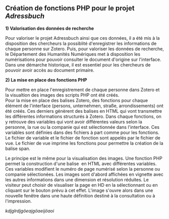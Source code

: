 **Création de fonctions PHP pour le projet _Adressbuch_**
-----------------------------------------------------------------
**1) Valorisation des données de recherche**

Pour valoriser le projet Adressbuch ainsi que ces données, il a été mis à la disposition des chercheurs la possiblité d'enregistrer les informations de chaque personne sur Zotero. Puis, pour valoriser les données de recherche, le Département des Humanités Numériques met à disposition les numérisations pour pouvoir consulter le document d'origine sur l'interface.  
Dans une démarche historique, il est essentiel pour les chercheurs de pouvoir avoir accès au document primaire. 

**2) La mise en place des fonctions PHP**

Pour mettre en place l'enregistrement de chaque personne dans Zotero et la visualtion des images des scripts PHP ont été créés.  
Pour la mise en place des balises Zotero, des fonctions pour chaque élément de l'interface (persons, unternehmen, straße, arrondissements) ont été créés. Ces derniers génèrent des balises <span> en HTML qui vont transmettre les différentes informations structurés à Zotero. Dans chaque fonctions, on y retrouve des variables qui vont avoir différentes valeurs selon la personne, la rue ou la companie qui est sélectionnée dans l'interface. Ces variables sont définies dans des fichiers à part comme pour les fonctions. Le fichier de variable et le fichier de fonction sont appelés par le fichier de vue. Le fichier de vue imprime les fonctions pour permettre la création de la balise span.  

Le principe est le même pour la visualisation des images. Une fonction PHP permet la construction d'une balise <img> en HTML avec différentes variables. Ces variables modifient le numéro de page numérisé selon la personne ou companie sélectionées. Les images sont d'abord affichées en vignette avec les autres informations dans une dimension et résolution réduites. Le visiteur peut choisir de visualiser la page en HD en la sélectionnant ou en cliquant sur le bouton prévu à cet effet. L'image s'ouvre alors dans une nouvelle fenêtre dans une haute définition destiné à la consultation ou à l'impression.  
  
_kdjglrdjgöeajgöaeijöaoi_
